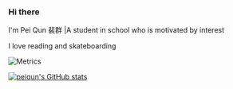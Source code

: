 ### Hi there  

I'm Pei Qun 裴群 |A student in school who is motivated by interest

I love reading and skateboarding  

![Metrics](https://metrics.lecoq.io/peiqun?template=classic&config.timezone=Asia%2FShanghai)  

[![peiqun's GitHub stats](https://github-readme-stats.vercel.app/api?username=peiqun)](https://github.com/anuraghazra/github-readme-stats)
